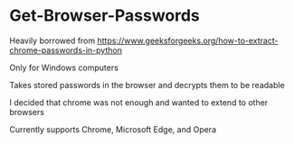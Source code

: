 # Get-Browser-Passwords

Heavily borrowed from https://www.geeksforgeeks.org/how-to-extract-chrome-passwords-in-python

Only for Windows computers

Takes stored passwords in the browser and decrypts them to be readable

I decided that chrome was not enough and wanted to extend to other browsers

Currently supports Chrome, Microsoft Edge, and Opera

